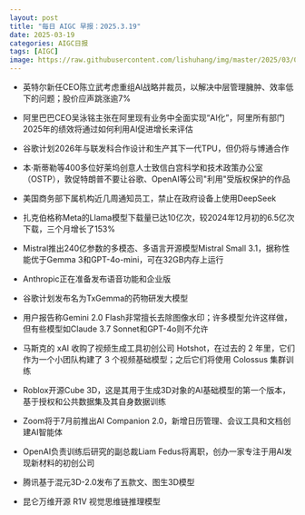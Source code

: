```yaml
---
layout: post
title: "每日 AIGC 早报：2025.3.19"
date: 2025-03-19
categories: AIGC日报
tags: [AIGC]
image: https://raw.githubusercontent.com/lishuhang/img/master/2025/03/0319-d.jpg
---
```


- 英特尔新任CEO陈立武考虑重组AI战略并裁员，以解决中层管理臃肿、效率低下的问题；股价应声跳涨逾7%

- 阿里巴巴CEO吴泳铭主张在阿里现有业务中全面实现“AI化”，阿里所有部门2025年的绩效将通过如何利用AI促进增长来评估

- 谷歌计划2026年与联发科合作设计和生产其下一代TPU，但仍将与博通合作

- 本·斯蒂勒等400多位好莱坞创意人士致信白宫科学和技术政策办公室（OSTP），敦促特朗普不要让谷歌、OpenAI等公司"利用"受版权保护的作品

- 美国商务部下属机构近几周通知员工，禁止在政府设备上使用DeepSeek

- 扎克伯格称Meta的Llama模型下载量已达10亿次，较2024年12月初的6.5亿次下载，三个月增长了153%

- Mistral推出240亿参数的多模态、多语言开源模型Mistral Small 3.1，据称性能优于Gemma 3和GPT-4o-mini，可在32GB内存上运行

- Anthropic正在准备发布语音功能和企业版

- 谷歌计划发布名为TxGemma的药物研发大模型

- 用户报告称Gemini 2.0 Flash非常擅长去除图像水印；许多模型允许这样做，但有些模型如Claude 3.7 Sonnet和GPT-4o则不允许

- 马斯克的 xAI 收购了视频生成工具初创公司 Hotshot，在过去的 2 年里，它们作为一个小团队构建了 3 个视频基础模型；之后它们将使用 Colossus 集群训练

- Roblox开源Cube 3D，这是其用于生成3D对象的AI基础模型的第一个版本，基于授权和公共数据集及其自身数据训练

- Zoom将于7月前推出AI Companion 2.0，新增日历管理、会议工具和文档创建AI智能体

- OpenAI负责训练后研究的副总裁Liam Fedus将离职，创办一家专注于用AI发现新材料的初创公司

- 腾讯基于混元3D-2.0发布了五款文、图生3D模型

- 昆仑万维开源 R1V 视觉思维链推理模型